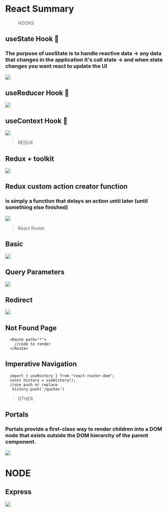 # React Summary
> HOOKS
## useState Hook 🎣
### The purpose of useState is to handle reactive data → any data that changes in the application it's call state → and when state changes you want react to update the UI
![](./images/state.png)
## useReducer Hook 🎣
![](./images/reducer.jpg)
## useContext Hook 🎣
![](./images/context.png)
> REDUX
## Redux + toolkit
![](./images/redux-finale.png)
## Redux custom action creator function
### is simply a function that delays an action until later (until something else finished)
![](./images/thunk.png)
> React Router
## Basic
![](./images/router.png)
## Query Parameters
![](./images/router_params.png)
## Redirect
![](./images/redirect.png)
## Not Found Page
```
  <Route path="*">
    //code to render
  </Route>
```
## Imperative Navigation
```
  import { useHistory } from "react-router-dom";
  const history = useHistory(); 
  //use push or replace
   history.push('/quotes')
```

> OTHER
## Portals
### Portals provide a first-class way to render children into a DOM node that exists outside the DOM hierarchy of the parent component.
![](./images/portal.png)

# NODE
## Express
![](./images/expressinit.png)




